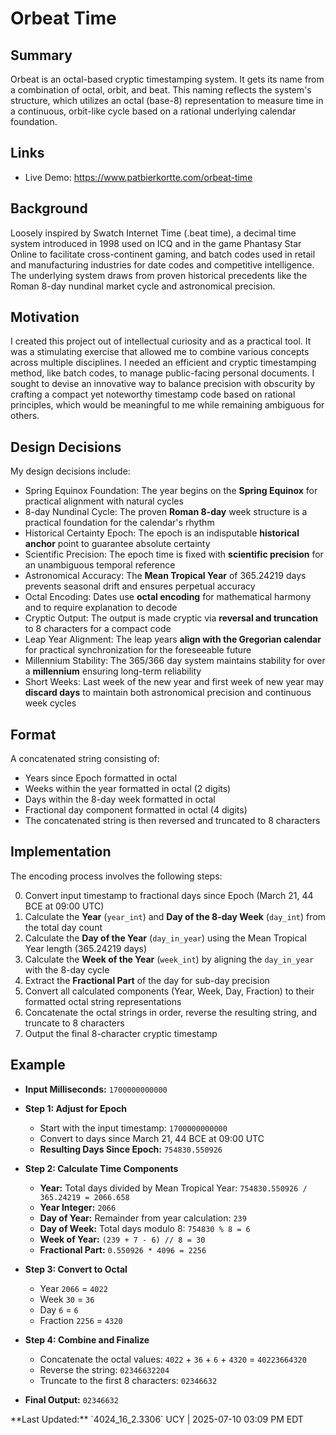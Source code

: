 # Orbeat Time

## Summary

Orbeat is an octal-based cryptic timestamping system. It gets its name from a combination of octal, orbit, and beat. This naming reflects the system's structure, which utilizes an octal (base-8) representation to measure time in a continuous, orbit-like cycle based on a rational underlying calendar foundation.

## Links
- Live Demo: https://www.patbierkortte.com/orbeat-time

## Background

Loosely inspired by Swatch Internet Time (.beat time), a decimal time system introduced in 1998 used on ICQ and in the game Phantasy Star Online to facilitate cross-continent gaming, and batch codes used in retail and manufacturing industries for date codes and competitive intelligence. The underlying system draws from proven historical precedents like the Roman 8-day nundinal market cycle and astronomical precision.

## Motivation

I created this project out of intellectual curiosity and as a practical tool. It was a stimulating exercise that allowed me to combine various concepts across multiple disciplines. I needed an efficient and cryptic timestamping method, like batch codes, to manage public-facing personal documents. I sought to devise an innovative way to balance precision with obscurity by crafting a compact yet noteworthy timestamp code based on rational principles, which would be meaningful to me while remaining ambiguous for others.

## Design Decisions

My design decisions include:

-   Spring Equinox Foundation: The year begins on the **Spring Equinox** for practical alignment with natural cycles
-   8-day Nundinal Cycle: The proven **Roman 8-day** week structure is a practical foundation for the calendar's rhythm
-   Historical Certainty Epoch: The epoch is an indisputable **historical anchor** point to guarantee absolute certainty
-   Scientific Precision: The epoch time is fixed with **scientific precision** for an unambiguous temporal reference
-   Astronomical Accuracy: The **Mean Tropical Year** of 365.24219 days prevents seasonal drift and ensures perpetual accuracy
-   Octal Encoding: Dates use **octal encoding** for mathematical harmony and to require explanation to decode
-   Cryptic Output: The output is made cryptic via **reversal and truncation** to 8 characters for a compact code
-   Leap Year Alignment: The leap years **align with the Gregorian calendar** for practical synchronization for the foreseeable future
-   Millennium Stability: The 365/366 day system maintains stability for over a **millennium** ensuring long-term reliability
-   Short Weeks: Last week of the new year and first week of new year may **discard days** to maintain both astronomical precision and continuous week cycles

## Format

A concatenated string consisting of:
- Years since Epoch formatted in octal
- Weeks within the year formatted in octal (2 digits)
- Days within the 8-day week formatted in octal
- Fractional day component formatted in octal (4 digits)
- The concatenated string is then reversed and truncated to 8 characters

## Implementation

The encoding process involves the following steps:

0. Convert input timestamp to fractional days since Epoch (March 21, 44 BCE at 09:00 UTC)
1. Calculate the **Year** (`year_int`) and **Day of the 8-day Week** (`day_int`) from the total day count
2. Calculate the **Day of the Year** (`day_in_year`) using the Mean Tropical Year length (365.24219 days)
3. Calculate the **Week of the Year** (`week_int`) by aligning the `day_in_year` with the 8-day cycle
4. Extract the **Fractional Part** of the day for sub-day precision
5. Convert all calculated components (Year, Week, Day, Fraction) to their formatted octal string representations
6. Concatenate the octal strings in order, reverse the resulting string, and truncate to 8 characters
7. Output the final 8-character cryptic timestamp

## Example

- **Input Milliseconds:** `1700000000000`

- **Step 1: Adjust for Epoch**
  - Start with the input timestamp: `1700000000000`
  - Convert to days since March 21, 44 BCE at 09:00 UTC
  - **Resulting Days Since Epoch:** `754830.550926`

- **Step 2: Calculate Time Components**
  - **Year:** Total days divided by Mean Tropical Year: `754830.550926 / 365.24219 = 2066.658`
  - **Year Integer:** `2066`
  - **Day of Year:** Remainder from year calculation: `239`
  - **Day of Week:** Total days modulo 8: `754830 % 8 = 6`
  - **Week of Year:** `(239 + 7 - 6) // 8 = 30`
  - **Fractional Part:** `0.550926 * 4096 = 2256`

- **Step 3: Convert to Octal**
  - Year `2066` = `4022`
  - Week `30` = `36`
  - Day `6` = `6`
  - Fraction `2256` = `4320`

- **Step 4: Combine and Finalize**
  - Concatenate the octal values: `4022` + `36` + `6` + `4320` = `40223664320`
  - Reverse the string: `02346632204`
  - Truncate to the first 8 characters: `02346632`

- **Final Output:** `02346632`

<!-- LAST_UPDATED_START -->**Last Updated:** `4024_16_2.3306` UCY | 2025-07-10 03:09 PM EDT<!-- LAST_UPDATED_END -->
